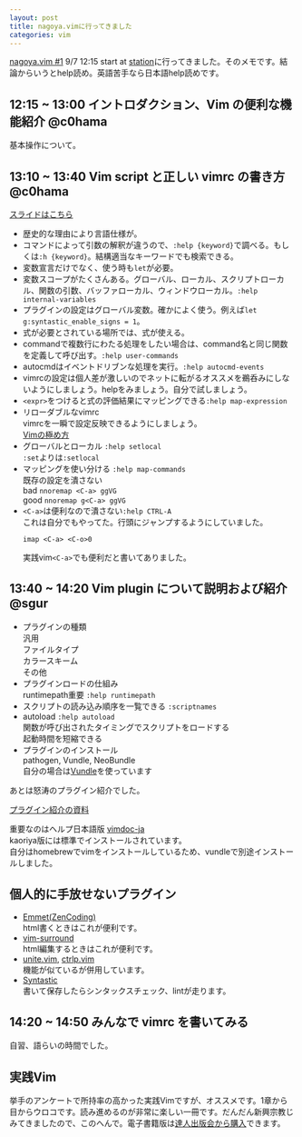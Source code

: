 ```yaml
---
layout: post
title: nagoya.vimに行ってきました
categories: vim
---
```

[nagoya.vim #1](http://connpass.com/event/3179/) 9/7 12:15 start at [station](http://station-share.com/)に行ってきました。そのメモです。結論からいうとhelp読め。英語苦手なら日本語help読めです。

## 12:15 ~ 13:00 イントロダクション、Vim の便利な機能紹介 @c0hama
基本操作について。

## 13:10 ~ 13:40 Vim script と正しい vimrc の書き方 @c0hama

[スライドはこちら](http://www.slideshare.net/cohama/vim-script-vimrc-nagoyavim-1)

* 歴史的な理由により言語仕様が。
* コマンドによって引数の解釈が違うので、`:help {keyword}`で調べる。もしくは`:h {keyword}`。結構適当なキーワードでも検索できる。
* 変数宣言だけでなく、使う時も`let`が必要。
* 変数スコープがたくさんある。グローバル、ローカル、スクリプトローカル、関数の引数、バッファローカル、ウィンドウローカル。`:help internal-variables`
* プラグインの設定はグローバル変数。確かによく使う。例えば`let g:syntastic_enable_signs = 1`。
* 式が必要とされている場所では、式が使える。
* commandで複数行にわたる処理をしたい場合は、command名と同じ関数を定義して呼び出す。`:help user-commands`
* autocmdはイベントドリブンな処理を実行。`:help autocmd-events`
* vimrcの設定は個人差が激しいのでネットに転がるオススメを鵜呑みにしないようにしましょう。helpをみましょう。自分で試しましょう。
* `<expr>`をつけると式の評価結果にマッピングできる`:help map-expression`
* リローダブルなvimrc  
  vimrcを一瞬で設定反映できるようにしましょう。  
  [Vimの極め方](http://whileimautomaton.net/2008/08/vimworkshop3-kana-presentation)
* グローバルとローカル `:help setlocal`  
  `:set`よりは`:setlocal` 
* マッピングを使い分ける `:help map-commands`  
  既存の設定を潰さない  
  bad `nnoremap <C-a> ggVG`  
  good `nnoremap g<C-a> ggVG`
* `<C-a>`は便利なので潰さない`:help CTRL-A`  
  これは自分でもやってた。行頭にジャンプするようにしていました。
  ```
  imap <C-a> <C-o>0
  ```  
  実践vim`<C-a>`でも便利だと書いてありました。

## 13:40 ~ 14:20 Vim plugin について説明および紹介 @sgur

* プラグインの種類  
  汎用  
  ファイルタイプ  
  カラースキーム  
  その他
* プラグインロードの仕組み  
  runtimepath重要 `:help runtimepath`  
* スクリプトの読み込み順序を一覧できる `:scriptnames`
* autoload `:help autoload`  
  関数が呼び出されたタイミングでスクリプトをロードする  
  起動時間を短縮できる
* プラグインのインストール  
  pathogen, Vundle, NeoBundle  
  自分の場合は[Vundle](https://github.com/gmarik/vundle)を使っています

あとは怒涛のプラグイン紹介でした。

[プラグイン紹介の資料](https://gist.github.com/sgur/6434642)

重要なのはヘルプ日本語版 [vimdoc-ja](https://github.com/vim-jp/vimdoc-ja)  
kaoriya版には標準でインストールされています。  
自分はhomebrewでvimをインストールしているため、vundleで別途インストールしました。

## 個人的に手放せないプラグイン
* [Emmet(ZenCoding)](https://github.com/mattn/emmet-vim)  
  html書くときはこれが便利です。
* [vim-surround](https://github.com/tpope/vim-surround)  
  html編集するときはこれが便利です。 
* [unite.vim](https://github.com/Shougo/unite.vim), [ctrlp.vim](https://github.com/kien/ctrlp.vim)  
  機能が似ているが併用しています。
* [Syntastic](https://github.com/scrooloose/syntastic)  
  書いて保存したらシンタックスチェック、lintが走ります。

## 14:20 ~ 14:50 みんなで vimrc を書いてみる
自習、語らいの時間でした。

## 実践Vim
挙手のアンケートで所持率の高かった実践Vimですが、オススメです。1章から目からウロコです。読み進めるのが非常に楽しい一冊です。だんだん新興宗教じみてきましたので、このへんで。電子書籍版は[達人出版会から購入](http://tatsu-zine.com/books/practical-vim)できます。


